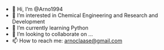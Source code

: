 - 👋 Hi, I’m @Arno1994
- 👀 I’m interested in Chemical Engineering and Research and Development
- 🌱 I’m currently learning Python
- 💞️ I’m looking to collaborate on ...
- 📫 How to reach me: arnoclaase@gmail.com

<!---
Arno1994/Arno1994 is a ✨ special ✨ repository because its `README.md` (this file) appears on your GitHub profile.
You can click the Preview link to take a look at your changes.
--->
